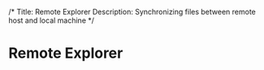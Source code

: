 /*
Title: Remote Explorer
Description: Synchronizing files between remote host and local machine
*/

# Remote Explorer

